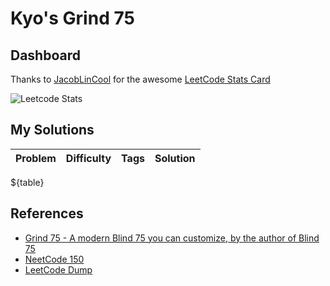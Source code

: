 # Kyo's Grind 75

## Dashboard

Thanks to [JacobLinCool](https://github.com/JacobLinCool) for the awesome [LeetCode Stats Card](https://github.com/JacobLinCool/LeetCode-Stats-Card)

![Leetcode Stats](https://leetcard.jacoblin.cool/kyomind?font=rubik&show_rank=false&ext=activity)

## My Solutions

| Problem | Difficulty | Tags | Solution |
| ------- | ---------- | ---- | -------- |
${table}

## References

- [Grind 75 - A modern Blind 75 you can customize, by the author of Blind 75](https://www.techinterviewhandbook.org/grind75)
- [NeetCode 150](https://neetcode.io/practice)
- [LeetCode Dump](https://github.com/JacobLinCool/LeetCode-Dump)
